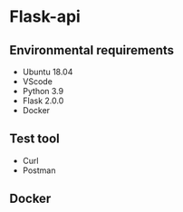 # Flask-api
## Environmental requirements
* Ubuntu 18.04
* VScode
* Python 3.9
* Flask 2.0.0
* Docker
## Test tool
* Curl
* Postman

## Docker
